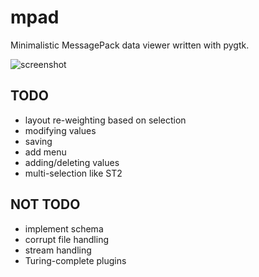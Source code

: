 mpad
=============

Minimalistic MessagePack data viewer written with pygtk.

![screenshot](https://raw.github.com/xanxys/mpad/master/screenshot.png)

TODO
-----
* layout re-weighting based on selection
* modifying values
* saving
* add menu
* adding/deleting values
* multi-selection like ST2

NOT TODO
-----
* implement schema
* corrupt file handling
* stream handling
* Turing-complete plugins
